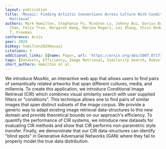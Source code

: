 ```yaml
---
layout: publication
title: 'Mosaic: Finding Artistic Connections Across Culture With Conditional Image
  Retrieval'
authors: Mark Hamilton, Stephanie Fu, Mindren Lu, Johnny Bui, Darius Bopp, Zhenbang
  Chen, Felix Tran, Margaret Wang, Marina Rogers, Lei Zhang, Chris Hoder, William
  T. Freeman
conference: Arxiv
year: 2020
bibkey: hamilton2020mosaic
citations: 3
additional_links: [{name: Paper, url: 'https://arxiv.org/abs/2007.07177'}]
tags: [Datasets, Efficiency, Image Retrieval, Similarity Search, Robustness, Evaluation]
short_authors: Hamilton et al.
---
```

We introduce MosAIc, an interactive web app that allows users to find pairs
of semantically related artworks that span different cultures, media, and
millennia. To create this application, we introduce Conditional Image Retrieval
(CIR) which combines visual similarity search with user supplied filters or
"conditions". This technique allows one to find pairs of similar images that
span distinct subsets of the image corpus. We provide a generic way to adapt
existing image retrieval data-structures to this new domain and provide
theoretical bounds on our approach's efficiency. To quantify the performance of
CIR systems, we introduce new datasets for evaluating CIR methods and show that
CIR performs non-parametric style transfer. Finally, we demonstrate that our
CIR data-structures can identify "blind spots" in Generative Adversarial
Networks (GAN) where they fail to properly model the true data distribution.